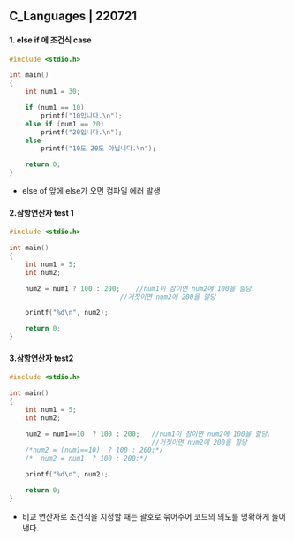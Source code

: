 ## C_Languages | 220721



#### 1. else if 에 조건식 case

```c
#include <stdio.h>

int main()
{
	int num1 = 30;

	if (num1 == 10)
		printf("10입니다.\n");
	else if (num1 == 20)
		printf("20입니다.\n");
	else
		printf("10도 20도 아닙니다.\n");

	return 0;
}
```

- else of 앞에 else가 오면 컴파일 에러 발생

#### 

#### 2.삼항연산자 test 1

```c
#include <stdio.h>

int main()
{
	int num1 = 5;
	int num2;

	num2 = num1 ? 100 : 200;	//num1이 참이면 num2에 100을 할당.
							//거짓이면 num2에 200을 할당

	printf("%d\n", num2);

	return 0;
}
```



#### 3.삼항연산자 test2

```c
#include <stdio.h>

int main()
{
	int num1 = 5;
	int num2;

	num2 = num1==10  ? 100 : 200;	//num1이 참이면 num2에 100을 할당.
									//거짓이면 num2에 200을 할당
	/*num2 = (num1==10)  ? 100 : 200;*/
	/*	num2 = num1  ? 100 : 200;*/

	printf("%d\n", num2);

	return 0;
}
```

- 비교 연산자로 조건식을 지정할 때는 괄호로 묶어주어 코드의 의도를 명확하게 들어낸다.


